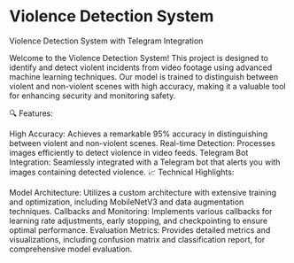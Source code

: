 # Violence Detection System

Violence Detection System with Telegram Integration

Welcome to the Violence Detection System! This project is designed to identify and detect violent incidents from video footage using advanced machine learning techniques. Our model is trained to distinguish between violent and non-violent scenes with high accuracy, making it a valuable tool for enhancing security and monitoring safety.

🔍 Features:

High Accuracy: Achieves a remarkable 95% accuracy in distinguishing between violent and non-violent scenes.
Real-time Detection: Processes images efficiently to detect violence in video feeds.
Telegram Bot Integration: Seamlessly integrated with a Telegram bot that alerts you with images containing detected violence.
📈 Technical Highlights:

Model Architecture: Utilizes a custom architecture with extensive training and optimization, including MobileNetV3 and data augmentation techniques.
Callbacks and Monitoring: Implements various callbacks for learning rate adjustments, early stopping, and checkpointing to ensure optimal performance.
Evaluation Metrics: Provides detailed metrics and visualizations, including confusion matrix and classification report, for comprehensive model evaluation.
